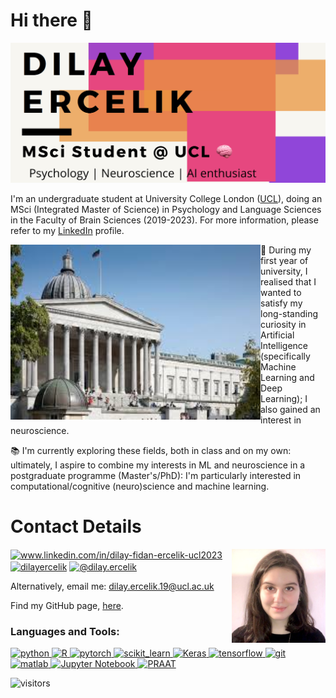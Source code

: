 # Hi there 👋

![img](https://github.com/dilayercelik/dilayercelik/blob/master/pic2.png)

I'm an undergraduate student at University College London ([UCL](https://www.ucl.ac.uk/)), doing an MSci (Integrated Master of Science) in Psychology and Language Sciences in the Faculty of Brain Sciences (2019-2023). For more information, please refer to my [LinkedIn](https://www.linkedin.com/in/dilay-fidan-ercelik-ucl2023/) profile. 

<img align="left" width="400" height="280" src="https://github.com/dilayercelik/dilayercelik/blob/master/ucl2.jpg">

🧠 During my first year of university, I realised that I wanted to satisfy my long-standing curiosity in Artificial Intelligence (specifically Machine Learning and Deep Learning); I also gained an interest in neuroscience.

📚 I'm currently exploring these fields, both in class and on my own: ultimately, I aspire to  combine my interests in ML and neuroscience in a postgraduate programme (Master's/PhD): I'm particularly interested in computational/cognitive (neuro)science and machine learning.  




# Contact Details
<img align="right" width="150" height="150" src="https://github.com/dilayercelik/dilayercelik/blob/master/linkedin-profile.jpeg">

<p align="left">
<a href="https://linkedin.com/in/dilay-fidan-ercelik-ucl2023" target="blank"><img align="center" src="https://cdn.jsdelivr.net/npm/simple-icons@3.0.1/icons/linkedin.svg" alt="www.linkedin.com/in/dilay-fidan-ercelik-ucl2023" height="30" width="40" /></a>
<a href="https://fb.com/dilayercelik" target="blank"><img align="center" src="https://cdn.jsdelivr.net/npm/simple-icons@3.0.1/icons/facebook.svg" alt="dilayercelik" height="30" width="40" /></a>
<a href="https://medium.com/@dilay.ercelik" target="blank"><img align="center" src="https://cdn.jsdelivr.net/npm/simple-icons@3.0.1/icons/medium.svg" alt="@dilay.ercelik" height="30" width="40" /></a>
</p>

Alternatively, email me: dilay.ercelik.19@ucl.ac.uk

Find my GitHub page, [here](https://dilayercelik.github.io/).

<h3 align="left">Languages and Tools:</h3>
<p align="left"> <a href="https://www.python.org" target="_blank"> <img src="https://cdn.jsdelivr.net/gh/devicons/devicon/icons/python/python-original-wordmark.svg" alt="python" width="40" height="40"/> </a> <a href="https://www.r-project.org/" target="_blank"> <img src="https://www.r-project.org/logo/Rlogo.svg" alt="R" width="40" height="40"/> </a> <a href="https://pytorch.org/" target="_blank"> <img src="https://www.vectorlogo.zone/logos/pytorch/pytorch-icon.svg" alt="pytorch" width="40" height="40"/> </a> <a href="https://scikit-learn.org/" target="_blank"> <img src="https://upload.wikimedia.org/wikipedia/commons/0/05/Scikit_learn_logo_small.svg" alt="scikit_learn" width="40" height="40"/> </a> <a href="https://www.tensorflow.org/guide/keras/sequential_model" target="_blank"> <img src="https://upload.wikimedia.org/wikipedia/commons/a/ae/Keras_logo.svg" alt="Keras" width="40" height="40"/> </a> <a href="https://www.tensorflow.org" target="_blank"> <img src="https://www.vectorlogo.zone/logos/tensorflow/tensorflow-icon.svg" alt="tensorflow" width="40" height="40"/> </a> <a href="https://git-scm.com/" target="_blank"> <img src="https://www.vectorlogo.zone/logos/git-scm/git-scm-icon.svg" alt="git" width="40" height="40"/> </a> <a href="https://www.mathworks.com/" target="_blank"> <img src="https://cdn.jsdelivr.net/gh/devicons/devicon/icons/matlab/matlab-original.svg" alt="matlab" width="40" height="40"/> </a> <a href="https://jupyter.org/" target="_blank"> <img src="https://cdn.jsdelivr.net/gh/devicons/devicon/icons/jupyter/jupyter-original-wordmark.svg" alt="Jupyter Notebook" width="40" height="40"/> </a> <a href="https://www.fon.hum.uva.nl/praat/" target="_blank"> <img src="https://commons.wikimedia.org/wiki/File:Praat.svg" alt="PRAAT" width="40" height="40"/> </a> </p>

![visitors](https://visitor-badge.glitch.me/badge?page_id=dilayercelik.visitor-badge)


<!--
**dilayercelik/dilayercelik** is a ✨ _special_ ✨ repository because its `README.md` (this file) appears on your GitHub profile.
